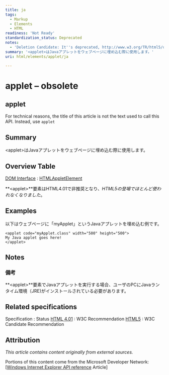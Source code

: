 ```yaml
---
title: ja
tags:
  - Markup
  - Elements
  - HTML
readiness: 'Not Ready'
standardization_status: Deprecated
notes:
  - 'Deletion Candidate: It''s deprecated, http://www.w3.org/TR/html5/obsolete.html#non-conforming-features'
summary: '<applet>はJavaアプレットをウェブページに埋め込む際に使用します。'
uri: html/elements/applet/ja

---
```

# applet – obsolete

## applet

For technical reasons, the title of this article is not the text used to call this API. Instead, use `applet`

## Summary

\<applet\>はJavaアプレットをウェブページに埋め込む際に使用します。

## Overview Table

[DOM Interface](/dom/interface)
:   [HTMLAppletElement](/dom/HTMLAppletElement)

**\<applet\>**要素はHTML4.01で非推奨となり、*HTML5の登場でほとんど使われなくなりました*。

## Examples

以下はウェブページに「myApplet」というJavaアプレットを埋め込む例です。

``` {.html}
<applet code="myApplet.class" width="500" height="500">
My Java applet goes here!
</applet>
```

## Notes

### 備考

**\<applet\>**要素でJavaアプレットを実行する場合、ユーザのPCにJavaランタイム環境（JRE)がインストールされている必要があります。

## Related specifications

Specification
:   Status
[HTML 4.01](http://www.w3.org/TR/REC-html40/struct/objects.html#h-13.4)
:   W3C Recommendation
[HTML5](http://www.w3.org/TR/html5/obsolete.html#the-applet-element)
:   W3C Candidate Recommendation

## Attribution

*This article contains content originally from external sources.*

Portions of this content come from the Microsoft Developer Network: [[Windows Internet Explorer API reference](http://msdn.microsoft.com/en-us/library/ie/hh828809%28v=vs.85%29.aspx) Article]


